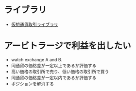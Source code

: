 
# ライブラリ
- [仮想通貨取引ライブラリ](https://github.com/ccxt/ccxt)


# アービトラージで利益を出したい

- watch exchange A and B.
- 同通貨の価格差が一定以上であるか評価する
- 高い価格の取引所で売り、低い価格の取引所で買う
- 同通貨の価格差が一定以内であるか評価する
- ポジションを解消する